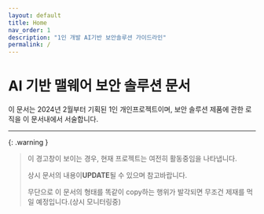 ```yaml
---
layout: default
title: Home
nav_order: 1
description: "1인 개발 AI기반 보안솔루션 가이드라인"
permalink: /
---
```


# AI 기반 맬웨어 보안 솔루션 문서

이 문서는 2024년 2월부터 기획된 1인 개인프로젝트이며, 보안 솔루션 제품에 관한 로직을 이 문서내에서 서술합니다.



---

{: .warning }

> 이 경고창이 보이는 경우, 현재 프로젝트는 여전히 활동중임을 나타냅니다. 
>
> 
>
> 상시 문서의 내용이**UPDATE**될 수 있으며 참고바랍니다.
>
> 
>
> 무단으로 이 문서의 형태를 똑같이 copy하는 행위가 발각되면 무조건 제재를 먹일 예정입니다.(상시 모니터링중)

<br>


